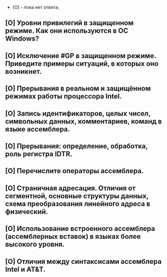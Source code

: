 * [O] - пока нет ответа;
## ​[O] Уровни привилегий в защищенном режиме. Как они используются в ОС Windows?
## ​[O] Исключение #GP в защищенном режиме. Приведите примеры ситуаций, в которых оно возникнет.
## ​[O] Прерывания в реальном и защищённом режимах работы процессора Intel.
## ​[O] Запись идентификаторов, целых чисел, символьных данных, комментариев, команд в языке ассемблера.
## ​[O] Прерывания: определение, обработка, роль регистра IDTR.
## ​[O] Перечислите операторы ассемблера.
## ​[O] Страничная адресация. Отличия от сегментной, основные структуры данных, схема преобразования линейного адреса в физический.
## ​[O] Использование встроенного ассемблера (ассемблерных вставок) в языках более высокого уровня.
## ​[O] Отличия между синтаксисами ассемблера Intel и AT&T.
